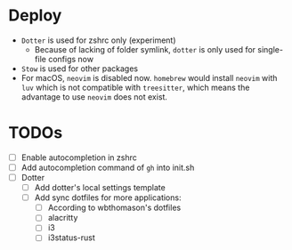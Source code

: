 # Deploy

- `Dotter` is used for zshrc only (experiment)
  - Because of lacking of folder symlink, `dotter` is only used for single-file
    configs now
- `Stow` is used for other packages
- For macOS, `neovim` is disabled now. `homebrew` would install `neovim` with
  `luv` which is not compatible with `treesitter`, which means the advantage to
  use `neovim` does not exist.

# TODOs

- [ ] Enable autocompletion in zshrc
- [ ] Add autocompletion command of `gh` into init.sh
- [ ] Dotter
  - [ ] Add dotter's local settings template
  - [ ] Add sync dotfiles for more applications:
    - [ ] According to wbthomason's dotfiles
    - [ ] alacritty
    - [ ] i3
    - [ ] i3status-rust
